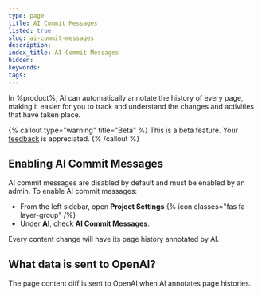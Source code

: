 ```yaml
---
type: page
title: AI Commit Messages
listed: true
slug: ai-commit-messages
description: 
index_title: AI Commit Messages
hidden: 
keywords: 
tags: 
---
```


In %product%, AI can automatically annotate the history of every page, making it easier for you to track and understand the changes and activities that have taken place.

{% callout type="warning" title="Beta" %}
This is a beta feature. Your [feedback](/support-center/contact-us) is appreciated.
{% /callout %}

## Enabling AI Commit Messages

AI commit messages are disabled by default and must be enabled by an admin. To enable AI commit messages:

- From the left sidebar, open **Project Settings** {% icon classes="fas fa-layer-group" /%} 
- Under **AI**, check **AI Commit Messages**.

Every content change will have its page history annotated by AI.

## What data is sent to OpenAI?

The page content diff is sent to OpenAI when AI annotates page histories.